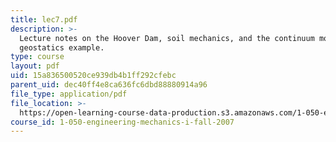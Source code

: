 ```yaml
---
title: lec7.pdf
description: >-
  Lecture notes on the Hoover Dam, soil mechanics, and the continuum model:
  geostatics example.
type: course
layout: pdf
uid: 15a836500520ce939db4b1ff292cfebc
parent_uid: dec40ff4e8ca636fc6dbd88880914a96
file_type: application/pdf
file_location: >-
  https://open-learning-course-data-production.s3.amazonaws.com/1-050-engineering-mechanics-i-fall-2007/15a836500520ce939db4b1ff292cfebc_lec7.pdf
course_id: 1-050-engineering-mechanics-i-fall-2007
---
```

